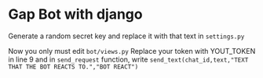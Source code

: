 Gap Bot with django
====================

Generate a random secret key and replace it with that text in ```settings.py```

Now you only must edit ```bot/views.py``` 
Replace your token with YOUT_TOKEN in line 9
and in ```send_request``` function, write ```send_text(chat_id,text,"TEXT THAT THE BOT REACTS TO.","BOT REACT")```
